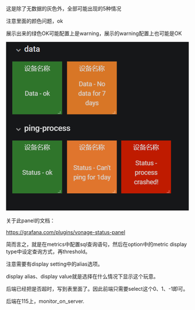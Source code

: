 这是除了无数据的灰色外，全部可能出现的5种情况

注意里面的颜色问题，ok

展示出来的绿色OK可能配置上是warning，展示的warning配置上也可能是OK

![granafana示例](granafana示例.png)

关于此panel的文档：

https://grafana.com/plugins/vonage-status-panel

简而言之，就是在metrics中配置sql查询语句，然后在option中的metric display type中设定查询方式，再threshold。

注意需要有display setting中的alias选项。

display alias、display value就是选择在什么情况下显示这个玩意。

后端已经把是否超时，写到表里面了。因此前端只需要select这个0、1、-1即可。

后端在115上，monitor_on_server.